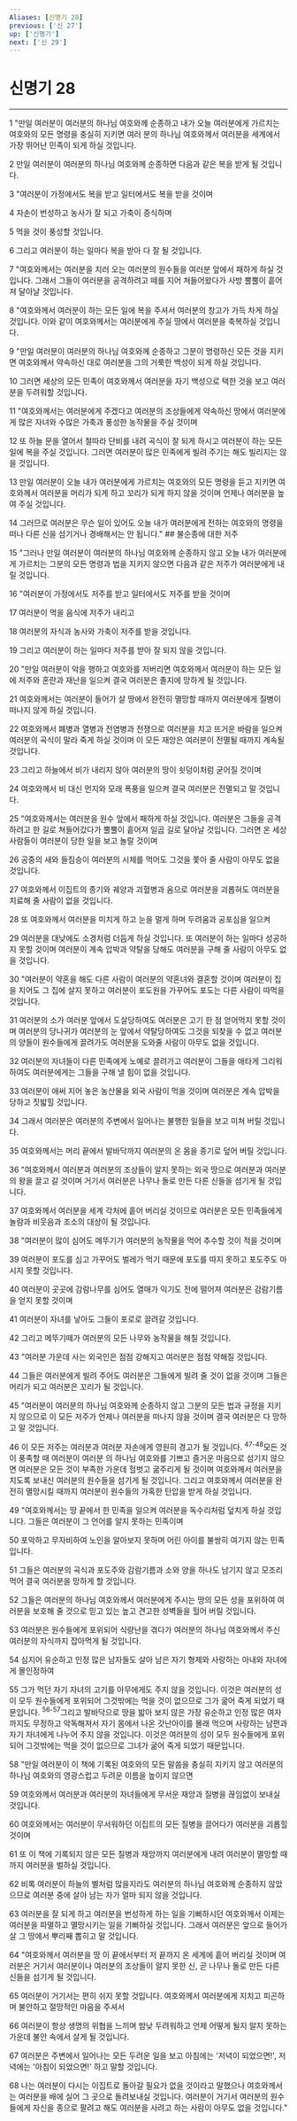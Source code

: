 ```yaml
---
Aliases: [신명기 28]
previous: ['신 27']
up: ['신명기']
next: ['신 29']
---
```

# 신명기 28

***


1 "만일 여러분이 여러분의 하나님 여호와께 순종하고 내가 오늘 여러분에게 가르치는 여호와의 모든 명령을 충실히 지키면 여러 분의 하나님 여호와께서 여러분을 세계에서 가장 뛰어난 민족이 되게 하실 것입니다. 

2 만일 여러분이 여러분의 하나님 여호와께 순종하면 다음과 같은 복을 받게 될 것입니다. 

3 "여러분이 가정에서도 복을 받고 일터에서도 복을 받을 것이며 

4 자손이 번성하고 농사가 잘 되고 가축이 증식하며 

5 먹을 것이 풍성할 것입니다. 

6 그리고 여러분이 하는 일마다 복을 받아 다 잘 될 것입니다. 

7 "여호와께서는 여러분을 치러 오는 여러분의 원수들을 여러분 앞에서 패하게 하실 것입니다. 그래서 그들이 여러분을 공격하려고 떼를 지어 쳐들어왔다가 사방 뿔뿔이 흩어져 달아날 것입니다. 

8 "여호와께서 여러분이 하는 모든 일에 복을 주셔서 여러분의 창고가 가득 차게 하실 것입니다. 이와 같이 여호와께서는 여러분에게 주실 땅에서 여러분을 축복하실 것입니다. 

9 "만일 여러분이 여러분의 하나님 여호와께 순종하고 그분이 명령하신 모든 것을 지키면 여호와께서 약속하신 대로 여러분을 그의 거룩한 백성이 되게 하실 것입니다. 

10 그러면 세상의 모든 민족이 여호와께서 여러분을 자기 백성으로 택한 것을 보고 여러분을 두려워할 것입니다. 

11 "여호와께서는 여러분에게 주겠다고 여러분의 조상들에게 약속하신 땅에서 여러분에게 많은 자녀와 수많은 가축과 풍성한 농작물을 주실 것이며 

12 또 하늘 문을 열어서 철따라 단비를 내려 곡식이 잘 되게 하시고 여러분이 하는 모든 일에 복을 주실 것입니다. 그러면 여러분이 많은 민족에게 빌려 주기는 해도 빌리지는 않을 것입니다. 

13 만일 여러분이 오늘 내가 여러분에게 가르치는 여호와의 모든 명령을 듣고 지키면 여호와께서 여러분을 머리가 되게 하고 꼬리가 되게 하지 않을 것이며 언제나 여러분을 높여 주실 것입니다. 

14 그러므로 여러분은 무슨 일이 있어도 오늘 내가 여러분에게 전하는 여호와의 명령을 떠나 다른 신을 섬기거나 경배해서는 안 됩니다." ## 불순종에 대한 저주 

15 "그러나 만일 여러분이 여러분의 하나님 여호와께 순종하지 않고 오늘 내가 여러분에게 가르치는 그분의 모든 명령과 법을 지키지 않으면 다음과 같은 저주가 여러분에게 내릴 것입니다. 

16 "여러분이 가정에서도 저주를 받고 일터에서도 저주를 받을 것이며 

17 여러분이 먹을 음식에 저주가 내리고 

18 여러분의 자식과 농사와 가축이 저주를 받을 것입니다. 

19 그리고 여러분이 하는 일마다 저주를 받아 잘 되지 않을 것입니다. 

20 "만일 여러분이 악을 행하고 여호와를 저버리면 여호와께서 여러분이 하는 모든 일에 저주와 혼란과 재난을 일으켜 결국 여러분은 졸지에 망하게 될 것입니다. 

21 여호와께서는 여러분이 들어가 살 땅에서 완전히 멸망할 때까지 여러분에게 질병이 떠나지 않게 하실 것입니다. 

22 여호와께서 폐병과 열병과 전염병과 전쟁으로 여러분을 치고 뜨거운 바람을 일으켜 여러분의 곡식이 말라 죽게 하실 것이며 이 모든 재앙은 여러분이 전멸될 때까지 계속될 것입니다. 

23 그리고 하늘에서 비가 내리지 않아 여러분의 땅이 쇳덩이처럼 굳어질 것이며 

24 여호와께서 비 대신 먼지와 모래 폭풍을 일으켜 결국 여러분은 전멸되고 말 것입니다. 

25 "여호와께서는 여러분을 원수 앞에서 패하게 하실 것입니다. 여러분은 그들을 공격하려고 한 길로 쳐들어갔다가 뿔뿔이 흩어져 일곱 길로 달아날 것입니다. 그러면 온 세상 사람들이 여러분이 당한 일을 보고 놀랄 것이며 

26 공중의 새와 들짐승이 여러분의 시체를 먹어도 그것을 쫓아 줄 사람이 아무도 없을 것입니다. 

27 여호와께서 이집트의 종기와 궤양과 괴혈병과 옴으로 여러분을 괴롭혀도 여러분을 치료해 줄 사람이 없을 것입니다. 

28 또 여호와께서 여러분을 미치게 하고 눈을 멀게 하며 두려움과 공포심을 일으켜 

29 여러분을 대낮에도 소경처럼 더듬게 하실 것입니다. 또 여러분이 하는 일마다 성공하지 못할 것이며 여러분이 계속 압박과 약탈을 당해도 여러분을 구해 줄 사람이 아무도 없을 것입니다. 

30 "여러분이 약혼을 해도 다른 사람이 여러분의 약혼녀와 결혼할 것이며 여러분이 집을 지어도 그 집에 살지 못하고 여러분이 포도원을 가꾸어도 포도는 다른 사람이 따먹을 것입니다. 

31 여러분의 소가 여러분 앞에서 도살당하여도 여러분은 고기 한 점 얻어먹지 못할 것이며 여러분의 당나귀가 여러분의 눈 앞에서 약탈당하여도 그것을 되찾을 수 없고 여러분의 양들이 원수들에게 끌려가도 여러분을 도와줄 사람이 아무도 없을 것입니다. 

32 여러분의 자녀들이 다른 민족에게 노예로 끌려가고 여러분이 그들을 애타게 그리워하여도 여러분에게는 그들을 구해 낼 힘이 없을 것입니다. 

33 여러분이 애써 지어 놓은 농산물을 외국 사람이 먹을 것이며 여러분은 계속 압박을 당하고 짓밟힐 것입니다. 

34 그래서 여러분은 여러분의 주변에서 일어나는 불행한 일들을 보고 미쳐 버릴 것입니다. 

35 여호와께서는 머리 끝에서 발바닥까지 여러분의 온 몸을 종기로 덮어 버릴 것입니다. 

36 "여호와께서 여러분과 여러분의 조상들이 알지 못하는 외국 땅으로 여러분과 여러분의 왕을 끌고 갈 것이며 거기서 여러분은 나무나 돌로 만든 다른 신들을 섬기게 될 것입니다. 

37 여호와께서 여러분을 세계 각처에 흩어 버리실 것이므로 여러분은 모든 민족들에게 놀람과 비웃음과 조소의 대상이 될 것입니다. 

38 "여러분이 많이 심어도 메뚜기가 여러분의 농작물을 먹어 추수할 것이 적을 것이며 

39 여러분이 포도를 심고 가꾸어도 벌레가 먹기 때문에 포도를 따지 못하고 포도주도 마시지 못할 것입니다. 

40 여러분이 곳곳에 감람나무를 심어도 열매가 익기도 전에 떨어져 여러분은 감람기름을 얻지 못할 것이며 

41 여러분이 자녀를 낳아도 그들이 포로로 끌려갈 것입니다. 

42 그리고 메뚜기떼가 여러분의 모든 나무와 농작물을 해칠 것입니다. 

43 "여러분 가운데 사는 외국인은 점점 강해지고 여러분은 점점 약해질 것입니다. 

44 그들은 여러분에게 빌려 주어도 여러분은 그들에게 빌려 줄 것이 없을 것이며 그들은 머리가 되고 여러분은 꼬리가 될 것입니다. 

45 "여러분이 여러분의 하나님 여호와께 순종하지 않고 그분의 모든 법과 규정을 지키지 않으므로 이 모든 저주가 언제나 여러분을 떠나지 않을 것이며 결국 여러분은 다 망하고 말 것입니다. 

46 이 모든 저주는 여러분과 여러분 자손에게 영원히 경고가 될 것입니다. <sup class="versenum">47-48</sup>모든 것이 풍족할 때 여러분이 여러분 의 하나님 여호와를 기쁘고 즐거운 마음으로 섬기지 않으면 여러분은 모든 것이 부족한 가운데 헐벗고 굶주리게 될 것이며 여호와께서 여러분을 치도록 보내신 여러분의 원수들을 섬기게 될 것입니다. 그리고 여호와께서 여러분을 완전히 멸망시킬 때까지 여러분이 원수들의 가혹한 탄압을 받게 하실 것입니다. 

49 "여호와께서는 땅 끝에서 한 민족을 일으켜 여러분을 독수리처럼 덮치게 하실 것입니다. 그들은 여러분이 그 언어를 알지 못하는 민족이며 

50 포악하고 무자비하여 노인을 알아보지 못하며 어린 아이를 불쌍히 여기지 않는 민족입니다. 

51 그들은 여러분의 곡식과 포도주와 감람기름과 소와 양을 하나도 남기지 않고 모조리 먹어 결국 여러분을 망하게 할 것입니다. 

52 그들은 여러분의 하나님 여호와께서 여러분에게 주시는 땅의 모든 성을 포위하여 여러분을 보호해 줄 것으로 믿고 있는 높고 견고한 성벽들을 헐어 버릴 것입니다. 

53 여러분은 원수들에게 포위되어 식량난을 겪다가 여러분의 하나님 여호와께서 주신 여러분의 자식까지 잡아먹게 될 것입니다. 

54 심지어 유순하고 인정 많은 남자들도 살아 남은 자기 형제와 사랑하는 아내와 자녀에게 몰인정하여 

55 그가 먹던 자기 자녀의 고기를 아무에게도 주지 않을 것입니다. 이것은 여러분의 성이 모두 원수들에게 포위되어 그것밖에는 먹을 것이 없으므로 그가 굶어 죽게 되었기 때문입니다. <sup class="versenum">56-57</sup>그리고 발바닥으로 땅을 밟아 보지 않은 가장 유순하고 인정 많은 여자까지도 무정하고 악독해져서 자기 몸에서 나온 갓난아이를 몰래 먹으며 사랑하는 남편과 자기 자녀에게 나누어 주지 않을 것입니다. 이것은 여러분의 성이 모두 원수들에게 포위되어 그것밖에는 먹을 것이 없으므로 그녀가 굶어 죽게 되었기 때문입니다. 

58 "만일 여러분이 이 책에 기록된 여호와의 모든 말씀을 충실히 지키지 않고 여러분의 하나님 여호와의 영광스럽고 두려운 이름을 높이지 않으면 

59 여호와께서 여러분과 여러분의 자녀들에게 무서운 재앙과 질병을 끊임없이 보내실 것입니다. 

60 여호와께서는 여러분이 무서워하던 이집트의 모든 질병을 끌어다가 여러분을 괴롭힐 것이며 

61 또 이 책에 기록되지 않은 모든 질병과 재앙까지 여러분에게 내려 여러분이 멸망할 때까지 여러분을 벌하실 것입니다. 

62 비록 여러분이 하늘의 별처럼 많을지라도 여러분의 하나님 여호와께 순종하지 않았으므로 여러분 중에 살아 남는 자가 얼마 되지 않을 것입니다. 

63 여러분을 잘 되게 하고 여러분을 번성하게 하는 일을 기뻐하시던 여호와께서 이제는 여러분을 파멸하고 멸망시키는 일을 기뻐하실 것입니다. 그래서 여러분은 앞으로 들어가 살 그 땅에서 뿌리째 뽑히고 말 것입니다. 

64 "여호와께서 여러분을 땅 이 끝에서부터 저 끝까지 온 세계에 흩어 버리실 것이며 여러분은 거기서 여러분이나 여러분의 조상들이 알지 못한 신, 곧 나무나 돌로 만든 다른 신들을 섬기게 될 것입니다. 

65 여러분이 거기서는 편히 쉬지 못할 것입니다. 여호와께서 여러분에게 지치고 피곤하며 불안하고 절망적인 마음을 주셔서 

66 여러분이 항상 생명의 위협을 느끼며 밤낮 두려워하고 언제 어떻게 될지 알지 못하는 가운데 불안 속에서 살게 될 것입니다. 

67 여러분은 주변에서 일어나는 모든 두려운 일을 보고 아침에는 '저녁이 되었으면!', 저녁에는 '아침이 되었으면!' 하고 말할 것입니다. 

68 나는 여러분이 다시는 이집트로 돌아갈 필요가 없을 것이라고 말했으나 여호와께서는 여러분을 배에 실어 그 곳으로 돌려보내실 것입니다. 여러분이 거기서 여러분의 원수들에게 자신을 종으로 팔려고 해도 여러분을 사려고 하는 사람이 아무도 없을 것입니다."
